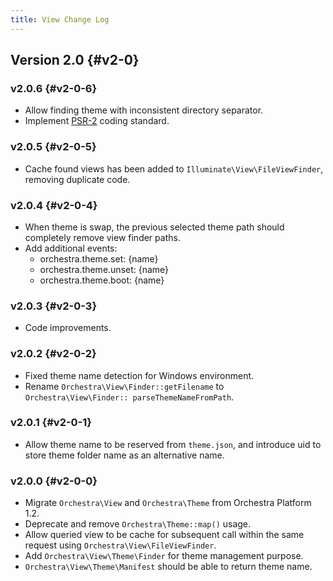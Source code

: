 ```yaml
---
title: View Change Log
---
```


## Version 2.0 {#v2-0}

### v2.0.6 {#v2-0-6}

* Allow finding theme with inconsistent directory separator.
* Implement [PSR-2](https://github.com/php-fig/fig-standards/blob/master/accepted/PSR-2-coding-style-guide.md) coding standard.

### v2.0.5 {#v2-0-5}

* Cache found views has been added to `Illuminate\View\FileViewFinder`, removing duplicate code.

### v2.0.4 {#v2-0-4}

* When theme is swap, the previous selected theme path should completely remove view finder paths.
* Add additional events:
  - orchestra.theme.set: {name}
  - orchestra.theme.unset: {name}
  - orchestra.theme.boot: {name}

### v2.0.3 {#v2-0-3}

* Code improvements.

### v2.0.2 {#v2-0-2}

* Fixed theme name detection for Windows environment.
* Rename `Orchestra\View\Finder::getFilename` to `Orchestra\View\Finder:: parseThemeNameFromPath`.

### v2.0.1 {#v2-0-1}

* Allow theme name to be reserved from `theme.json`, and introduce uid to store theme folder name as an alternative name.

### v2.0.0 {#v2-0-0}

* Migrate `Orchestra\View` and `Orchestra\Theme` from Orchestra Platform 1.2.
* Deprecate and remove `Orchestra\Theme::map()` usage.
* Allow queried view to be cache for subsequent call within the same request using `Orchestra\View\FileViewFinder`.
* Add `Orchestra\View\Theme\Finder` for theme management purpose.
* `Orchestra\View\Theme\Manifest` should be able to return theme name.
